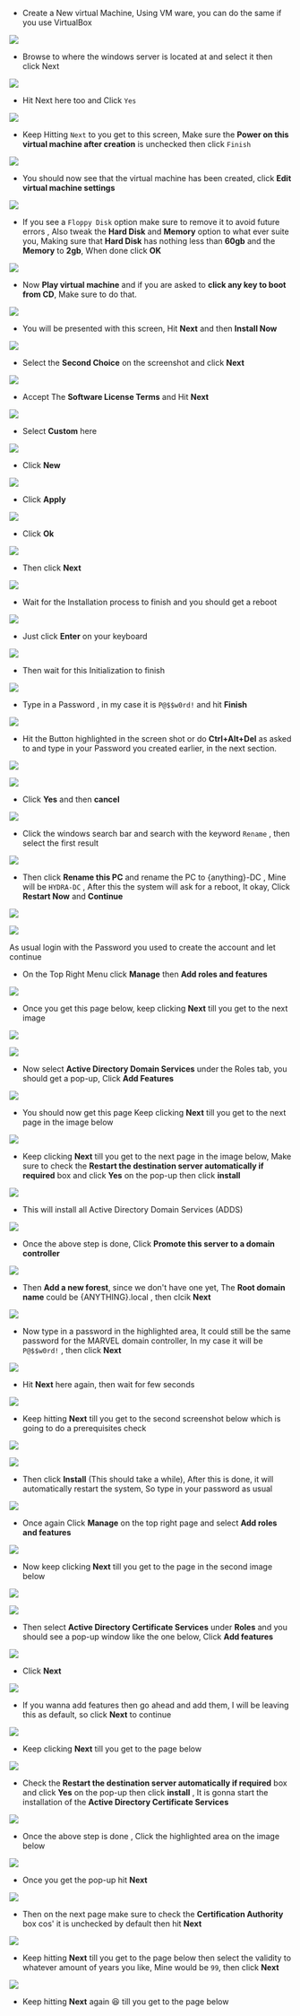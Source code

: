 - Create a New virtual Machine, Using VM ware, you can do the same if you use VirtualBox

![](https://i.imgur.com/GDbz3XZ.png)

- Browse to where the windows server is located at and select it then click Next

![](https://i.imgur.com/YWNblFb.png)

- Hit Next here too and Click `Yes`

![](https://i.imgur.com/KjtchDk.png)

- Keep Hitting `Next` to you get to this screen, Make sure the **Power on this virtual machine after creation** is unchecked then click `Finish`

![](https://i.imgur.com/rjYcjUM.png)

- You should now see that the virtual machine has been created, click **Edit virtual machine settings** 

![](https://i.imgur.com/WxxHvoa.png)

- If you see a `Floppy Disk` option make sure to remove it to avoid future errors , Also tweak the **Hard Disk** and **Memory** option to what ever suite you, Making sure that **Hard Disk** has nothing less than **60gb** and the **Memory** to **2gb**, When done click **OK**

![](https://i.imgur.com/T2LWFhM.png)

- Now **Play virtual machine** and if you are asked to **click any key to boot from CD**, Make sure to do that.

![](https://i.imgur.com/fvljrcn.png)

- You will be presented with this screen, Hit **Next** and then **Install Now**

![](https://i.imgur.com/gdRNkYo.png)

- Select the **Second Choice** on the screenshot and click **Next**

![](https://i.imgur.com/YhlFuNL.png)

- Accept The **Software License Terms** and Hit **Next** 

![](https://i.imgur.com/TnqSOYV.png)

- Select **Custom** here

![](https://i.imgur.com/atutfrA.png)

-  Click **New**

![](https://i.imgur.com/kpXAqF4.png)

- Click **Apply**

![](https://i.imgur.com/0H7tD6T.png)

- Click **Ok**

![](https://i.imgur.com/HfTPFU1.png)

- Then click **Next**

![](https://i.imgur.com/Gihgtz7.png)

- Wait for the Installation process to finish and you should get a reboot

![](https://i.imgur.com/O5mvzy3.png)

- Just click **Enter** on your keyboard

![](https://i.imgur.com/SQ0NHs1.png)

- Then wait for this Initialization to finish

![](https://i.imgur.com/d373quO.png)

- Type in a Password , in my case it is `P@$$w0rd!` and hit **Finish** 

![](https://i.imgur.com/gmrMgkb.png)

- Hit the Button highlighted in the screen shot or do **Ctrl+Alt+Del** as asked to and type in your Password you created earlier, in the next section.

![](https://i.imgur.com/CRr29Pn.png)

![](https://i.imgur.com/lnIIKso.png)

- Click **Yes** and then **cancel** 

![](https://i.imgur.com/A8LfaEt.png)

- Click the windows search bar and search with the keyword `Rename` , then select the first result

![](https://i.imgur.com/e5Bc0hE.png)

- Then click **Rename this PC** and rename the PC to {anything}-DC , Mine will be `HYDRA-DC` , After this the system will ask for a reboot, It okay, Click **Restart Now** and **Continue**

![](https://i.imgur.com/8Uv4I1a.png)

![](https://i.imgur.com/6MkAFoC.png)


As usual login with the Password you used to create the account and let continue

- On the Top Right Menu click **Manage** then **Add roles and features**  

![](https://i.imgur.com/IstBvqd.png)

- Once you get this page below, keep clicking **Next** till you get to the next image

![](https://i.imgur.com/zJCgGSY.png)

![](https://i.imgur.com/nAfCfMN.png)

- Now select **Active Directory Domain Services** under the Roles tab, you should get a pop-up, Click **Add Features**

![](https://i.imgur.com/yJt2Gwy.png)

- You should now get this page Keep clicking **Next** till you get to the next page in the image below

![](https://i.imgur.com/sfrQedd.png)

- Keep clicking **Next** till you get to the next page in the image below, Make sure to check the **Restart the destination server automatically if required** box and click **Yes** on the pop-up then click **install**

![](https://i.imgur.com/7oZGcVt.png)

- This will install all Active Directory Domain Services (ADDS) 

![](https://i.imgur.com/gmaXLOS.png)

- Once the above step is done, Click **Promote this server to a domain controller**

![](https://i.imgur.com/KOmzquC.png)

- Then **Add a new forest**, since we don't have one yet, The **Root domain name** could be {ANYTHING}.local , then clcik **Next**

![](https://i.imgur.com/uS58I3K.png)


- Now type in a password in the highlighted area, It could still be the same password for the MARVEL domain controller, In my case it will be `P@$$w0rd!` , then click **Next**

![](https://i.imgur.com/tw8n5EU.png)

- Hit **Next** here again, then wait for few seconds

![](https://i.imgur.com/i4VTMJ4.png)

- Keep hitting **Next** till you get to the second screenshot below which is going to do a prerequisites check

![](https://i.imgur.com/5WN0dVC.png)

![](https://i.imgur.com/6ZbdFyN.png)

- Then click **Install** (This should take a while), After this is done, it will automatically restart the system, So type in your password as usual

![](https://i.imgur.com/jn5NuII.png)

- Once again Click **Manage** on the top right page and select **Add roles and features**

![](https://i.imgur.com/8rus4U8.png)

- Now keep clicking **Next** till you get to the page in the second image below

![](https://i.imgur.com/rQLBbXz.png)

![](https://i.imgur.com/DYScNJn.png)

- Then select **Active Directory Certificate Services** under **Roles** and you should see a pop-up window like the one below, Click **Add features**

![](https://i.imgur.com/O8H8kRN.png)

- Click **Next**

![](https://i.imgur.com/Jq2RBHL.png)

- If you wanna add features then go ahead and add them, I will be leaving this as default, so click **Next** to continue

![](https://i.imgur.com/dNy7tKy.png)

- Keep clicking **Next** till you get to the page below

![](https://i.imgur.com/xasTZqz.png)

- Check the **Restart the destination server automatically if required** box and click **Yes** on the pop-up then click **install** , It is gonna start the installation of the **Active Directory Certificate Services**

![](https://i.imgur.com/kuhEQd7.png)

- Once the above step is done , Click the highlighted area on the image below

![](https://i.imgur.com/WjFx8jB.png)

- Once you get the pop-up hit **Next**

![](https://i.imgur.com/GHLUDVf.png)

- Then on the next page make sure to check the **Certification Authority** box cos' it is unchecked by default then hit **Next**

![](https://i.imgur.com/PNWIYT6.png)

- Keep hitting **Next** till you get to the page below then select the validity to whatever amount of years you like, Mine would be `99`, then click **Next**

![](https://i.imgur.com/0GUBnic.png)

- Keep hitting **Next** again 😆 till you get to the page below 

